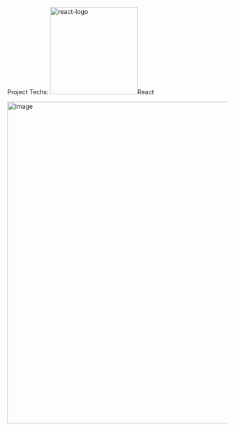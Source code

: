Project Techs:
<img width ="200" alt ="react-logo" src= "https://user-images.githubusercontent.com/81470166/167931200-77896173-d762-4c3a-8e5c-91ccabf84455.png">React


<img width="737" alt="image" src="https://user-images.githubusercontent.com/81470166/167209123-52cf7649-d9fe-4579-b953-4b8616fcc761.png">


